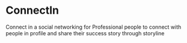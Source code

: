 # ConnectIn
Connect in a social networking for Professional people to connect with people in profile and share their success story through storyline


